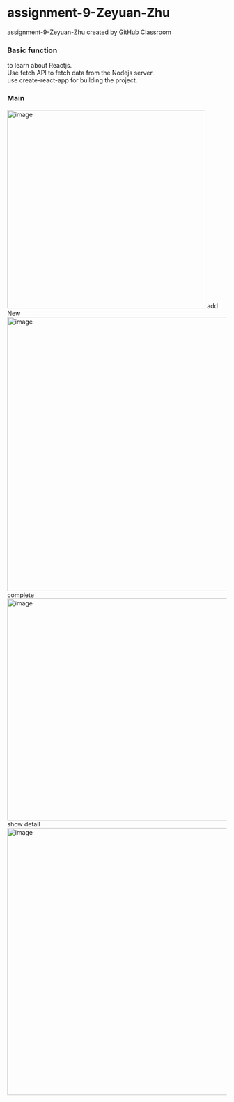 # assignment-9-Zeyuan-Zhu
assignment-9-Zeyuan-Zhu created by GitHub Classroom


### Basic function
 to learn about Reactjs.<br>
 Use fetch API to fetch data from the Nodejs server.<br>
 use create-react-app for building the project.<br>

 
 ### Main
<img width="455" alt="image" src="https://user-images.githubusercontent.com/71553583/202880077-5ca7d306-871d-406d-9780-77ace5ffed3f.png">
add New
<img width="629" alt="image" src="https://user-images.githubusercontent.com/71553583/202880080-d874be22-c661-417d-8095-ba7aa7ab0321.png">
complete
<img width="509" alt="image" src="https://user-images.githubusercontent.com/71553583/202880089-c4e7254b-1ae7-496e-924f-e9438ef884e4.png">
show detail
<img width="613" alt="image" src="https://user-images.githubusercontent.com/71553583/202880135-cf710de6-1083-497c-9275-3f654708eb80.png">




